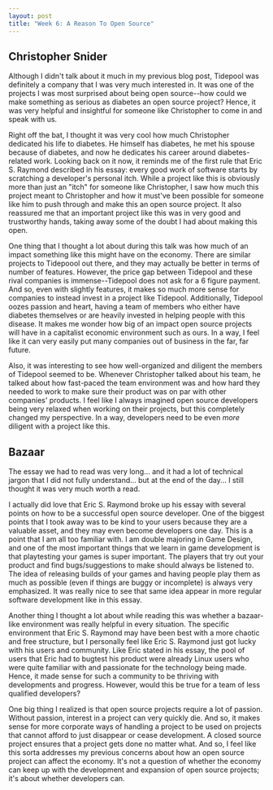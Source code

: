 ```yaml
---
layout: post
title: "Week 6: A Reason To Open Source"
---
```


## Christopher Snider

Although I didn't talk about it much in my previous blog post, Tidepool was definitely a company that I was very much interested in. It was one of the projects I was most surprised about being open source--how could we make something as serious as diabetes an open source project? Hence, it was very helpful and insightful for someone like Christopher to come in and speak with us. 

<!--more-->

Right off the bat, I thought it was very cool how much Christopher dedicated his life to diabetes. He himself has diabetes, he met his spouse because of diabetes, and now he dedicates his career around diabetes-related work. Looking back on it now, it reminds me of the first rule that Eric S. Raymond described in his essay: every good work of software starts by scratching a developer's personal itch. While a project like this is obviously more than just an "itch" for someone like Christopher, I saw how much this project meant to Christopher and how it must've been possible for someone like him to push through and make this an open source project. It also reassured me that an important project like this was in very good and trustworthy hands, taking away some of the doubt I had about making this open. 

One thing that I thought a lot about during this talk was how much of an impact something like this might have on the economy. There are similar projects to Tidepoool out there, and they may actually be better in terms of number of features. However, the price gap between Tidepool and these rival companies is immense--Tidepool does not ask for a 6 figure payment. And so, even with slightly features, it makes so much more sense for companies to instead invest in a project like Tidepool. Additionally, Tidepool oozes passion and heart, having a team of members who either have diabetes themselves or are heavily invested in helping people with this disease. It makes me wonder how big of an impact open source projects will have in a capitalist economic environment such as ours. In a way, I feel like it can very easily put many companies out of business in the far, far future. 

Also, it was interesting to see how well-organized and diligent the members of Tidepool seemed to be. Whenever Christopher talked about his team, he talked about how fast-paced the team environment was and how hard they needed to work to make sure their product was on par with other companies' products. I feel like I always imagined open source developers being very relaxed when working on their projects, but this completely changed my perspective. In a way, developers need to be even *more* diligent with a project like this. 

## Bazaar

The essay we had to read was very long... and it had a lot of technical jargon that I did not fully understand... but at the end of the day... I still thought it was very much worth a read. 

I actually did love that Eric S. Raymond broke up his essay with several points on how to be a successful open source developer. One of the biggest points that I took away was to be kind to your users because they are a valuable asset, and they may even become developers one day. This is a point that I am all too familiar with. I am double majoring in Game Design, and one of the most important things that we learn in game development is that playtesting your games is super important. The players that try out your product and find bugs/suggestions to make should always be listened to. The idea of releasing builds of your games and having people play them as much as possible (even if things are buggy or incomplete) is always very emphasized. It was really nice to see that same idea appear in more regular software development like in this essay. 

Another thing I thought a lot about while reading this was whether a bazaar-like environment was really helpful in every situation. The specific environment that Eric S. Raymond may have been best with a more chaotic and free structure, but I personally feel like Eric S. Raymond just got lucky with his users and community. Like Eric stated in his essay, the pool of users that Eric had to bugtest his product were already Linux users who were quite familiar with and passionate for the technology being made. Hence, it made sense for such a community to be thriving with developments and progress. However, would this be true for a team of less qualified developers? 

One big thing I realized is that open source projects require a lot of passion. Without passion, interest in a project can very quickly die. And so, it makes sense for more corporate ways of handling a project to be used on projects that cannot afford to just disappear or cease development. A closed source project ensures that a project gets done no matter what. And so, I feel like this sorta addresses my previous concerns about how an open source project can affect the economy. It's not a question of whether the economy can keep up with the development and expansion of open source projects; it's about whether developers can.










